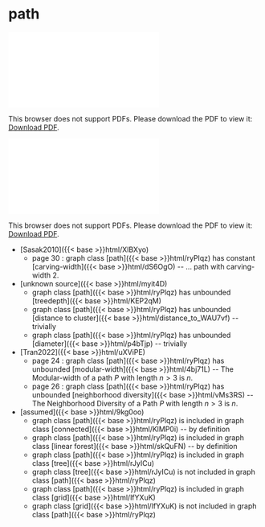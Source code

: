 # path




<object data="../local_ryPlqz.pdf" type="application/pdf" width="100%" height="480px"><embed src="../local_ryPlqz.pdf"><p>This browser does not support PDFs. Please download the PDF to view it: <a href="../local_ryPlqz.pdf">Download PDF</a>.</p></embed></object>


<object data="../inclusions_ryPlqz.pdf" type="application/pdf" width="100%" height="480px"><embed src="../inclusions_ryPlqz.pdf"><p>This browser does not support PDFs. Please download the PDF to view it: <a href="../inclusions_ryPlqz.pdf">Download PDF</a>.</p></embed></object>

*  [Sasak2010]({{< base >}}html/XlBXyo)
    * page 30 : graph class [path]({{< base >}}html/ryPlqz) has constant [carving-width]({{< base >}}html/dS6OgO) -- ... path with carving-width 2.
*  [unknown source]({{< base >}}html/myit4D)
    * graph class [path]({{< base >}}html/ryPlqz) has unbounded [treedepth]({{< base >}}html/KEP2qM)
    * graph class [path]({{< base >}}html/ryPlqz) has unbounded [distance to cluster]({{< base >}}html/distance_to_WAU7vf) -- trivially
    * graph class [path]({{< base >}}html/ryPlqz) has unbounded [diameter]({{< base >}}html/p4bTjp) -- trivially
*  [Tran2022]({{< base >}}html/uXViPE)
    * page 24 : graph class [path]({{< base >}}html/ryPlqz) has unbounded [modular-width]({{< base >}}html/4bj71L) -- The Modular-width of a path $P$ with length $n > 3$ is $n$.
    * page 26 : graph class [path]({{< base >}}html/ryPlqz) has unbounded [neighborhood diversity]({{< base >}}html/vMs3RS) -- The Neighborhood Diversity of a Path $P$ with length $n > 3$ is $n$.
*  [assumed]({{< base >}}html/9kg0oo)
    * graph class [path]({{< base >}}html/ryPlqz) is included in graph class [connected]({{< base >}}html/KlMP0i) -- by definition
    * graph class [path]({{< base >}}html/ryPlqz) is included in graph class [linear forest]({{< base >}}html/skQuFN) -- by definition
    * graph class [path]({{< base >}}html/ryPlqz) is included in graph class [tree]({{< base >}}html/rJyICu)
    * graph class [tree]({{< base >}}html/rJyICu) is not included in graph class [path]({{< base >}}html/ryPlqz)
    * graph class [path]({{< base >}}html/ryPlqz) is included in graph class [grid]({{< base >}}html/lfYXuK)
    * graph class [grid]({{< base >}}html/lfYXuK) is not included in graph class [path]({{< base >}}html/ryPlqz)